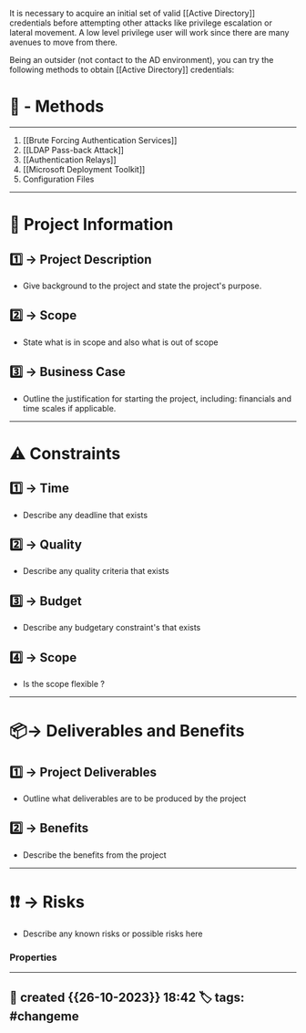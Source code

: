 
It is necessary to acquire an initial set of valid [[Active Directory]] credentials before attempting other attacks like privilege escalation or lateral movement. A low level privilege user will work since there are many avenues to move from there.

Being an outsider (not contact to the AD environment), you can try the following methods to obtain [[Active Directory]] credentials:

# 🚀 - Methods
---
1. [[Brute Forcing Authentication Services]]
2. [[LDAP Pass-back Attack]]
3. [[Authentication Relays]]
4. [[Microsoft Deployment Toolkit]]
5. Configuration Files

---

# 📜 Project Information

## 1️⃣ -> Project Description
- Give background to the project and state the project's purpose.
## 2️⃣ -> Scope
- State what is in scope and also what is out of scope
## 3️⃣ -> Business Case
- Outline the justification for starting the project, including: financials and time scales if applicable.

--- 
# ⚠ Constraints

##  1️⃣ -> Time
- Describe any deadline that exists 
## 2️⃣ -> Quality
- Describe any quality criteria that exists
## 3️⃣ -> Budget
- Describe any budgetary constraint's that exists
## 4️⃣ -> Scope
- Is the scope flexible ?

--- 
# 📦-> Deliverables and Benefits

## 1️⃣ -> Project Deliverables
- Outline what deliverables are to be produced by the project 

## 2️⃣ -> Benefits
- Describe the benefits from the project

--- 
# ❗❗ -> Risks
- Describe any known risks or possible risks here

### Properties
---
📆 created   {{26-10-2023}} 18:42
🏷️ tags: #changeme  
---
